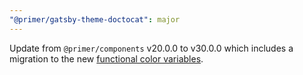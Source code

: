 ```yaml
---
"@primer/gatsby-theme-doctocat": major
---
```


Update from `@primer/components` v20.0.0 to v30.0.0 which includes a migration to the new [functional color variables](https://primer.style/primitives/color).
